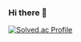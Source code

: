 ### Hi there 👋

[![Solved.ac Profile](http://mazassumnida.wtf/api/v2/generate_badge?boj=blueapple99)](https://solved.ac/blueapple99/)

<!--
**BaeJ1H021/BaeJ1H021** is a ✨ _special_ ✨ repository because its `README.md` (this file) appears on your GitHub profile.

Here are some ideas to get you started:

- 🔭 I’m currently working on ...
- 🌱 I’m currently learning ...
- 👯 I’m looking to collaborate on ...
- 🤔 I’m looking for help with ...
- 💬 Ask me about ...
- 📫 How to reach me: ...
- 😄 Pronouns: ...
- ⚡ Fun fact: ...
-->
